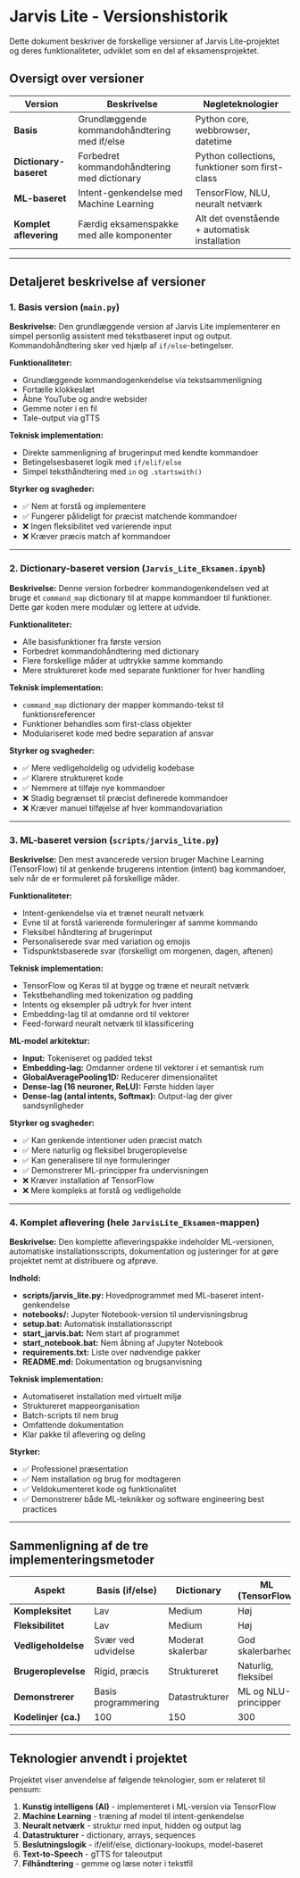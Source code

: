 # Jarvis Lite - Versionshistorik

Dette dokument beskriver de forskellige versioner af Jarvis Lite-projektet og deres funktionaliteter, udviklet som en del af eksamensprojektet.

## Oversigt over versioner

| Version               | Beskrivelse                                      | Nøgleteknologier                               |
|-----------------------|-------------------------------------------------|------------------------------------------------|
| **Basis**             | Grundlæggende kommandohåndtering med if/else    | Python core, webbrowser, datetime              |
| **Dictionary-baseret**| Forbedret kommandohåndtering med dictionary     | Python collections, funktioner som first-class |
| **ML-baseret**        | Intent-genkendelse med Machine Learning         | TensorFlow, NLU, neuralt netværk               |
| **Komplet aflevering**| Færdig eksamenspakke med alle komponenter       | Alt det ovenstående + automatisk installation  |

---

## Detaljeret beskrivelse af versioner

### 1. Basis version (`main.py`)

**Beskrivelse:**
Den grundlæggende version af Jarvis Lite implementerer en simpel personlig assistent med tekstbaseret input og output. Kommandohåndtering sker ved hjælp af `if/else`-betingelser.

**Funktionaliteter:**
- Grundlæggende kommandogenkendelse via tekstsammenligning
- Fortælle klokkeslæt
- Åbne YouTube og andre websider
- Gemme noter i en fil
- Tale-output via gTTS

**Teknisk implementation:**
- Direkte sammenligning af brugerinput med kendte kommandoer
- Betingelsesbaseret logik med `if/elif/else`
- Simpel teksthåndtering med `in` og `.startswith()`

**Styrker og svagheder:**
- ✅ Nem at forstå og implementere
- ✅ Fungerer pålideligt for præcist matchende kommandoer
- ❌ Ingen fleksibilitet ved varierende input
- ❌ Kræver præcis match af kommandoer

---

### 2. Dictionary-baseret version (`Jarvis_Lite_Eksamen.ipynb`)

**Beskrivelse:**
Denne version forbedrer kommandogenkendelsen ved at bruge et `command_map` dictionary til at mappe kommandoer til funktioner. Dette gør koden mere modulær og lettere at udvide.

**Funktionaliteter:**
- Alle basisfunktioner fra første version
- Forbedret kommandohåndtering med dictionary
- Flere forskellige måder at udtrykke samme kommando
- Mere struktureret kode med separate funktioner for hver handling

**Teknisk implementation:**
- `command_map` dictionary der mapper kommando-tekst til funktionsreferencer
- Funktioner behandles som first-class objekter
- Modulariseret kode med bedre separation af ansvar

**Styrker og svagheder:**
- ✅ Mere vedligeholdelig og udvidelig kodebase
- ✅ Klarere struktureret kode
- ✅ Nemmere at tilføje nye kommandoer
- ❌ Stadig begrænset til præcist definerede kommandoer
- ❌ Kræver manuel tilføjelse af hver kommandovariation

---

### 3. ML-baseret version (`scripts/jarvis_lite.py`)

**Beskrivelse:**
Den mest avancerede version bruger Machine Learning (TensorFlow) til at genkende brugerens intention (intent) bag kommandoer, selv når de er formuleret på forskellige måder.

**Funktionaliteter:**
- Intent-genkendelse via et trænet neuralt netværk
- Evne til at forstå varierende formuleringer af samme kommando
- Fleksibel håndtering af brugerinput
- Personaliserede svar med variation og emojis
- Tidspunktsbaserede svar (forskelligt om morgenen, dagen, aftenen)

**Teknisk implementation:**
- TensorFlow og Keras til at bygge og træne et neuralt netværk
- Tekstbehandling med tokenization og padding
- Intents og eksempler på udtryk for hver intent
- Embedding-lag til at omdanne ord til vektorer
- Feed-forward neuralt netværk til klassificering

**ML-model arkitektur:**
- **Input:** Tokeniseret og padded tekst
- **Embedding-lag:** Omdanner ordene til vektorer i et semantisk rum
- **GlobalAveragePooling1D:** Reducerer dimensionalitet
- **Dense-lag (16 neuroner, ReLU):** Første hidden layer
- **Dense-lag (antal intents, Softmax):** Output-lag der giver sandsynligheder

**Styrker og svagheder:**
- ✅ Kan genkende intentioner uden præcist match
- ✅ Mere naturlig og fleksibel brugeroplevelse
- ✅ Kan generalisere til nye formuleringer
- ✅ Demonstrerer ML-principper fra undervisningen
- ❌ Kræver installation af TensorFlow
- ❌ Mere kompleks at forstå og vedligeholde

---

### 4. Komplet aflevering (hele `JarvisLite_Eksamen`-mappen)

**Beskrivelse:**
Den komplette afleveringspakke indeholder ML-versionen, automatiske installationsscripts, dokumentation og justeringer for at gøre projektet nemt at distribuere og afprøve.

**Indhold:**
- **scripts/jarvis_lite.py:** Hovedprogrammet med ML-baseret intent-genkendelse
- **notebooks/:** Jupyter Notebook-version til undervisningsbrug
- **setup.bat:** Automatisk installationsscript
- **start_jarvis.bat:** Nem start af programmet
- **start_notebook.bat:** Nem åbning af Jupyter Notebook
- **requirements.txt:** Liste over nødvendige pakker
- **README.md:** Dokumentation og brugsanvisning

**Teknisk implementation:**
- Automatiseret installation med virtuelt miljø
- Struktureret mappeorganisation
- Batch-scripts til nem brug
- Omfattende dokumentation
- Klar pakke til aflevering og deling

**Styrker:**
- ✅ Professionel præsentation
- ✅ Nem installation og brug for modtageren
- ✅ Veldokumenteret kode og funktionalitet
- ✅ Demonstrerer både ML-teknikker og software engineering best practices

---

## Sammenligning af de tre implementeringsmetoder

| Aspekt                 | Basis (if/else)     | Dictionary           | ML (TensorFlow)       |
|------------------------|---------------------|----------------------|-----------------------|
| **Kompleksitet**       | Lav                 | Medium               | Høj                   |
| **Fleksibilitet**      | Lav                 | Medium               | Høj                   |
| **Vedligeholdelse**    | Svær ved udvidelse  | Moderat skalerbar    | God skalerbarhed      |
| **Brugeroplevelse**    | Rigid, præcis       | Struktureret         | Naturlig, fleksibel   |
| **Demonstrerer**       | Basis programmering | Datastrukturer       | ML og NLU-principper  |
| **Kodelinjer (ca.)**   | 100                 | 150                  | 300                   |

---

## Teknologier anvendt i projektet

Projektet viser anvendelse af følgende teknologier, som er relateret til pensum:

1. **Kunstig intelligens (AI)** - implementeret i ML-version via TensorFlow
2. **Machine Learning** - træning af model til intent-genkendelse
3. **Neuralt netværk** - struktur med input, hidden og output lag
4. **Datastrukturer** - dictionary, arrays, sequences
5. **Beslutningslogik** - if/elif/else, dictionary-lookups, model-baseret
6. **Text-to-Speech** - gTTS for taleoutput
7. **Filhåndtering** - gemme og læse noter i tekstfil
